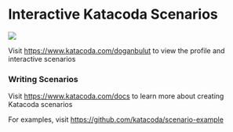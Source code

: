 # Interactive Katacoda Scenarios

[![](http://shields.katacoda.com/katacoda/doganbulut/count.svg)](https://www.katacoda.com/doganbulut "Get your profile on Katacoda.com")

Visit https://www.katacoda.com/doganbulut to view the profile and interactive scenarios

### Writing Scenarios
Visit https://www.katacoda.com/docs to learn more about creating Katacoda scenarios

For examples, visit https://github.com/katacoda/scenario-example
